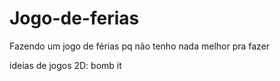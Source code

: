 # Jogo-de-ferias

Fazendo um jogo de férias pq não tenho nada melhor pra fazer

ideias de jogos 2D:
bomb it 
